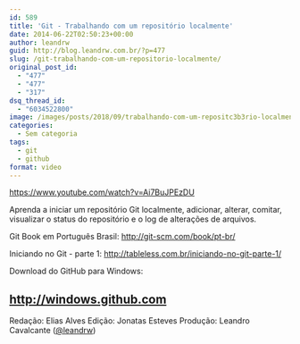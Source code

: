 ```yaml
---
id: 589
title: 'Git - Trabalhando com um repositório localmente'
date: 2014-06-22T02:50:23+00:00
author: leandrw
guid: http://blog.leandrw.com.br/?p=477
slug: /git-trabalhando-com-um-repositorio-localmente/
original_post_id:
  - "477"
  - "477"
  - "317"
dsq_thread_id:
  - "6034522800"
image: /images/posts/2018/09/trabalhando-com-um-repositc3b3rio-localmente-700x430.png
categories:
  - Sem categoria
tags:
  - git
  - github
format: video
---
```

https://www.youtube.com/watch?v=Ai7BuJPEzDU

Aprenda a iniciar um repositório Git localmente, adicionar, alterar, comitar, visualizar o status do repositório e o log de alterações de arquivos.<!--more-->

Git Book em Português Brasil:
<a href="http://git-scm.com/book/pt-br/" target="_blank" rel="noopener">http://git-scm.com/book/pt-br/</a>

Iniciando no Git - parte 1:
<a href="http://tableless.com.br/iniciando-no-git-parte-1/" target="_blank" rel="noopener">http://tableless.com.br/iniciando-no-git-parte-1/</a>

Download do GitHub para Windows:
## <a href="http://windows.github.com" target="_blank" rel="noopener">http://windows.github.com</a>
Redação: Elias Alves
Edição: Jonatas Esteves
Produção: Leandro Cavalcante (<a title="Twitter" href="http://twitter.com/leandrw" target="_blank" rel="noopener">@leandrw</a>)
